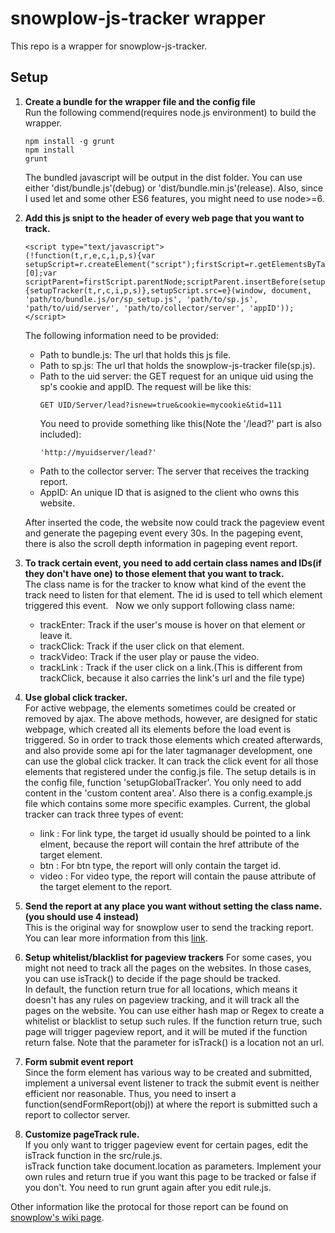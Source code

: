 # snowplow-js-tracker wrapper  

This repo is a wrapper for snowplow-js-tracker.

## Setup
1. **Create a bundle for the wrapper file and the config file**  
    Run the following commend(requires node.js environment) to build the wrapper.
    ```
    npm install -g grunt
    npm install
    grunt
    ```
    The bundled javascript will be output in the dist folder. You can use either 'dist/bundle.js'(debug) or 'dist/bundle.min.js'(release). Also, since I used let and some other ES6 features, you might need to use node>=6.
2. **Add this js snipt to the header of every web page that you want to track.**
    ```
    <script type="text/javascript">
    (!function(t,r,e,c,i,p,s){var setupScript=r.createElement("script");firstScript=r.getElementsByTagName("script")[0];var scriptParent=firstScript.parentNode;scriptParent.insertBefore(setupScript,firstScript);setupScript.async=1;setupScript.onload=function(){setupTracker(t,r,c,i,p,s)},setupScript.src=e}(window, document, 'path/to/bundle.js/or/sp_setup.js', 'path/to/sp.js', 'path/to/uid/server', 'path/to/collector/server', 'appID'));
    </script> 
    ```
    The following information need to be provided:
      * Path to bundle.js: The url that holds this js file.
      * Path to sp.js: The url that holds the snowplow-js-tracker file(sp.js).
      * Path to the uid server: the GET request for an unique uid using the sp's cookie and appID.
          The request will be like this:
          ```
          GET UID/Server/lead?isnew=true&cookie=mycookie&tid=111
          ```
          You need to provide something like this(Note the '/lead?' part is also included):
          ```
          'http://myuidserver/lead?'
          ```
      * Path to the collector server: The server that receives the tracking report.
      * AppID: An unique ID that is asigned to the client who owns this website.
      
   After inserted the code, the website now could track the pageview event and generate the pageping event every 30s. In the pageping event, there is also the scroll depth information in pageping event report.  
4. **To track certain event, you need to add certain class names and IDs(if they don't have one) to those element that you want to track.**  
   The class name is for the tracker to know what kind of the event the track need to listen for that element. The id is used to tell which element triggered this event.  
   Now we only support following class name:  
      * trackEnter: Track if the user's mouse is hover on that element or leave it.
      * trackClick: Track if the user click on that element.
      * trackVideo: Track if the user play or pause the video.  
      * trackLink : Track if the user click on a link.(This is different from trackClick, because it also carries the link's url and the file type)

5. **Use global click tracker.**  
   For active webpage, the elements sometimes could be created or removed by ajax. The above methods, however, are designed for static webpage, which created all its elements before the load event is triggered. So in order to track those elements which created afterwards, and also provide some api for the later tagmanager development, one can use the global click tracker. It can track the click event for all those elements that registered under the config.js file.
   The setup details is in the config file, function 'setupGlobalTracker'. You only need to add content in the 'custom content area'. Also there is a config.example.js file which contains some more specific examples.
   Current, the global tracker can track three types of event:
    * link : For link type, the target id usually should be pointed to a link elment, because the report will contain the href attribute of the target element.
    * btn : For btn type, the report will only contain the target id.
    * video : For video type, the report will contain the pause attribute of the target element to the report.

6. **Send the report at any place you want without setting the class name.(you should use 4 instead)**  
    This is the original way for snowplow user to send the tracking report. You can lear more information from this [link](https://github.com/snowplow/snowplow/wiki/2-Specific-event-tracking-with-the-Javascript-tracker).

7. **Setup whitelist/blacklist for pageview trackers**
    For some cases, you might not need to track all the pages on the websites. In those cases, you can use isTrack() to decide if the page should be tracked.  
    In default, the function return true for all locations, which means it doesn't has any rules on pageview tracking, and it will track all the pages on the website.
    You can use either hash map or Regex to create a whitelist or blacklist to setup such rules. If the function return true, such page will trigger pageview report, and it will be muted if the function return false.
    Note that the parameter for isTrack() is a location not an url.

8. **Form submit event report**  
    Since the form element has various way to be created and submitted, implement a universal event listener to track the submit event is neither efficient nor reasonable. Thus, you need to insert a function(sendFormReport(obj)) at where the report is submitted such a report to collector server.

9. **Customize pageTrack rule.**  
   If you only want to trigger pageview event for certain pages, edit the isTrack function in the src/rule.js.  
   isTrack function take document.location as parameters. Implement your own rules and return true if you want this page to be tracked or false if you don't.
   You need to run grunt again after you edit rule.js. 

Other information like the protocal for those report can be found on [snowplow's wiki page](https://github.com/snowplow/snowplow/wiki/snowplow-tracker-protocol).

